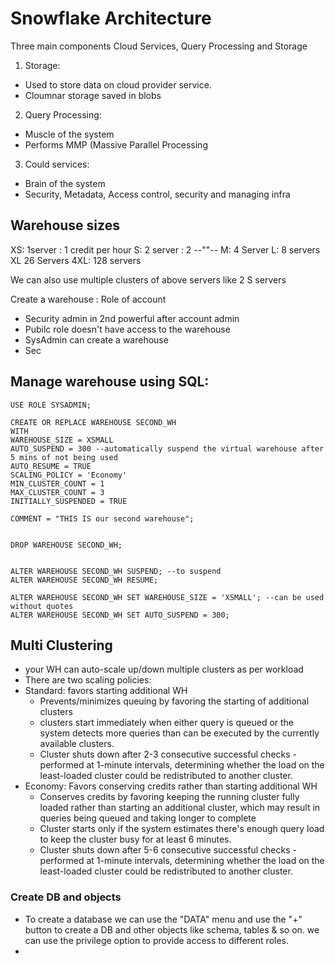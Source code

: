 # Snowflake Architecture
Three main components Cloud Services, Query Processing and Storage

1. Storage: 
- Used to store data on cloud provider service.
- Cloumnar storage saved in blobs
2. Query Processing:
- Muscle of the system
- Performs MMP (Massive Parallel Processing
3. Could services:
- Brain of the system
- Security, Metadata, Access control, security and managing infra

## Warehouse sizes
XS: 1server  : 1 credit per hour 
S: 2 server : 2 --""--
M: 4 Server
L: 8 servers
XL 26 Servers
4XL: 128 servers

We can also use multiple clusters of above servers like 2 S servers 

Create a warehouse : 
Role of account 
- Security admin in 2nd powerful after account admin
- Pubilc role doesn't have access to the warehouse
- SysAdmin can create a warehouse
- Sec

## Manage warehouse using SQL:
```
USE ROLE SYSADMIN;

CREATE OR REPLACE WAREHOUSE SECOND_WH
WITH 
WAREHOUSE_SIZE = XSMALL
AUTO_SUSPEND = 300 --automatically suspend the virtual warehouse after 5 mins of not being used
AUTO_RESUME = TRUE
SCALING_POLICY = 'Economy' 
MIN_CLUSTER_COUNT = 1
MAX_CLUSTER_COUNT = 3
INITIALLY_SUSPENDED = TRUE

COMMENT = "THIS IS our second warehouse";


DROP WAREHOUSE SECOND_WH;


ALTER WAREHOUSE SECOND_WH SUSPEND; --to suspend
ALTER WAREHOUSE SECOND_WH RESUME;

ALTER WAREHOUSE SECOND_WH SET WAREHOUSE_SIZE = 'XSMALL'; --can be used without quotes
ALTER WAREHOUSE SECOND_WH SET AUTO_SUSPEND = 300; 
```

## Multi Clustering 
 - your WH can auto-scale up/down multiple clusters as per workload
 -  There are two scaling policies:
   - Standard: favors starting additional WH
     - Prevents/minimizes queuing by favoring the starting of additional clusters
     - clusters start immediately when either query is queued or the system detects more queries than can be executed by the currently available clusters.
     - Cluster shuts down after 2-3 consecutive successful checks - performed at 1-minute intervals, determining whether the load on the least-loaded cluster could be redistributed to another cluster.  
   - Economy: Favors conserving credits rather than starting additional WH
     - Conserves credits by favoring keeping the running cluster fully loaded rather than starting an additional cluster, which may result in queries being queued and taking longer to complete
     - Cluster starts only if the system estimates there's enough query load to keep the cluster busy for at least 6 minutes.
     - Cluster shuts down after 5-6 consecutive successful checks - performed at 1-minute intervals, determining whether the load on the least-loaded cluster could be redistributed to another cluster.  
### Create DB and objects
- To create a database we can use the "DATA" menu and use the "+" button to create a DB and other objects like schema, tables & so on. we can use the privilege option to provide access to different roles.
- 





